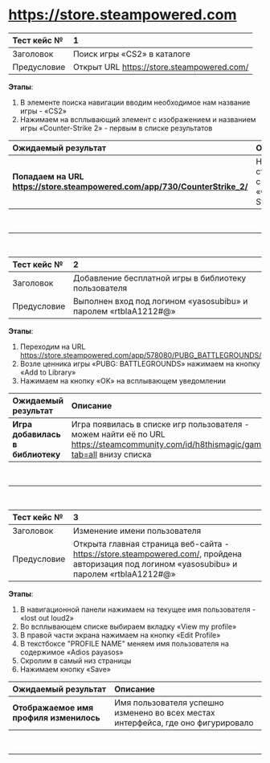 # https://store.steampowered.com # 

Тест кейс № | 1
:--- | :---
Заголовок |	Поиск игры «CS2» в каталоге
Предусловие | Открыт URL https://store.steampowered.com/

**Этапы**: 

1. В элементе поиска навигации вводим необходимое нам название игры - «CS2»
2. Нажимаем на всплывающий элемент с изображением и названием игры «Counter-Strike 2» - первым в списке результатов

Ожидаемый результат | Описание
:--- | :---
**Попадаем на URL https://store.steampowered.com/app/730/CounterStrike_2/** | Найдена страница с игрой «Counter-Strike 2»
<br>

---

<br>

Тест кейс № | 2
:--- | :---
Заголовок |	Добавление бесплатной игры в библиотеку пользователя
Предусловие | Выполнен вход под логином «yasosubibu» и паролем «rtblaA1212#@»

**Этапы**:
1. Переходим на URL https://store.steampowered.com/app/578080/PUBG_BATTLEGROUNDS/
2. Возле ценника игры «PUBG: BATTLEGROUNDS» нажимаем на кнопку «Add to Library»
3. Нажимаем на кнопку «OK» на всплывающем уведомлении 

Ожидаемый результат | Описание
:--- | :---
**Игра добавилась в библиотеку** | Игра появилась в списке игр пользователя - можем найти её по URL https://steamcommunity.com/id/h8thismagic/games/?tab=all внизу списка

<br>

---

<br>

Тест кейс № | 3
:--- | :---
Заголовок |	Изменение имени пользователя
Предусловие |	Открыта главная страница веб-сайта - https://store.steampowered.com/, пройдена авторизация под логином «yasosubibu» и паролем «rtblaA1212#@»


**Этапы**:

1. В навигационной панели нажимаем на текущее имя пользователя - «lost out loud2»
2. Во всплывающем списке выбираем вкладку «View my profile»
3. В правой части экрана нажимаем на кнопку «Edit Profile»
4. В текстбоксе "PROFILE NAME" меняем имя пользователя на содержимое «Adios payasos»
5. Скролим в самый низ страницы
6. Нажимаем кнопку «Save»

Ожидаемый результат | Описание
:--- | :---
**Отображаемое имя профиля изменилось** | Имя пользователя успешно изменено во всех местах интерфейса, где оно фигурировало 

<br>

---